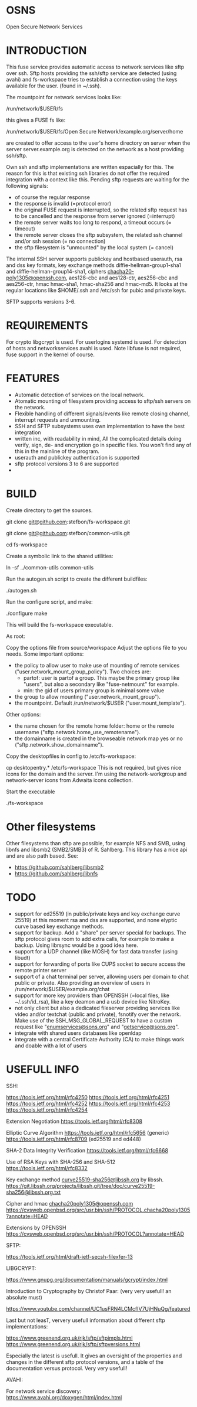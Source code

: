 # OSNS
Open Secure Network Services

INTRODUCTION
============

This fuse service provides automatic access to network services like sftp over ssh.
Sftp hosts providing the ssh/sftp service are detected (using avahi) and
fs-workspace tries to establish a connection using the keys available for the user.
(found in ~/.ssh).

The mountpoint for network services looks like:

/run/network/$USER/fs

this gives a FUSE fs like:

/run/network/$USER/fs/Open Secure Network/example.org/server/home

are created to offer access to the user's home directory on server when
the server server.example.org is detected on the network as a host providing ssh/sftp.

Own ssh and sftp implementations are written espacially for this. The reason for this is that
existing ssh libraries do not offer the required integration with a context like this. Pending sftp requests
are waiting for the following signals:

- of course the regular response
- the response is invalid (=protocol error)
- the original FUSE request is interrupted, so the related sftp request has to be cancelled and the response from server ignored (=interrupt)
- the remote server waits too long to respond, a timeout occurs (= timeout)
- the remote server closes the sftp subsystem, the related ssh channel and/or ssh session (= no connection)
- the sftp filesystem is "unmounted" by the local system (= cancel)

The internal SSH server supports publickey and hostbased userauth, rsa and dss key formats,
key exchange methods diffie-hellman-group1-sha1 and diffie-hellman-group14-sha1,
ciphers chacha20-poly1305@openssh.com, aes128-cbc and aes128-ctr, aes256-cbc and aes256-ctr,
hmac hmac-sha1, hmac-sha256 and hmac-md5. It looks at the regular locations like $HOME/.ssh and /etc/ssh for pubic and private keys.

SFTP supports versions 3-6.


REQUIREMENTS
============

For crypto libgcrypt is used.
For userlogins systemd is used.
For detection of hosts and networkservices avahi is used.
Note libfuse is not required, fuse support in the kernel of course.


FEATURES
========

- Automatic detection of services on the local network.
- Atomatic mounting of filesystem providing access to sftp/ssh servers on the network.
- Flexible handling of different signals/events like remote closing channel, interrupt requests and unmounting.
- SSH and SFTP subsystems uses own implementation to have the best integration
- written inc, with readability in mind, All the complicated details doing verify, sign, de- and encryption go in specific files.
You won't find any of this in the mainline of the program.
- userauth and publickey authentication is supported
- sftp protocol versions 3 to 6 are supported
- 

BUILD
=====

Create directory to get the sources.

git clone git@github.com:stefbon/fs-workspace.git

git clone git@github.com:stefbon/common-utils.git

cd fs-workspace

Create a symbolic link to the shared utilities:

ln -sf ../common-utils common-utils

Run the autogen.sh script to create the different buildfiles:

./autogen.sh

Run the configure script, and make:

./configure
make

This will build the fs-workspace executable.

As root:

Copy the options file from source/workspace
Adjust the options file to you needs. Some important options:
- the policy to allow user to make use of mounting of remote services ("user.network_mount_group_policy").
  Two choices are:
    - partof: user is partof a group. This maybe the primary group like "users", but also a secondary like "fuse-netmount" for example.
    - min: the gid of users primary group is minimal some value
- the group to allow mounting ("user.network_mount_group").
- the mountpoint. Default /run/network/$USER ("user.mount_template").

Other options:
- the name chosen for the remote home folder: home or the remote username ("sftp.network.home_use_remotename").
- the domainname is created in the browseable network map yes or no ("sftp.network.show_domainname").

Copy the desktopfiles in config to /etc/fs-workspace:

cp desktopentry.* /etc/fs-workspace
This is not required, but gives nice icons for the domain and the server.
I'm using the network-workgroup and network-server icons from Adwaita icons collection.

Start the executable

./fs-workspace


Other filesystems
=================

Other filesystems than sftp are possible, for example NFS and SMB, using libnfs and libsmb2 (SMB2/SMB3) of R. Sahlberg. This library has a nice api
and are also path based.
See:
- https://github.com/sahlberg/libsmb2
- https://github.com/sahlberg/libnfs


TODO
====

- support for ed25519 (in public/private keys and key exchange curve 25519)
at this moment rsa and dss are supported, and none elyptic curve based key exchange methods.
- support for backup. Add a "share" per server special for backups. The sftp protocol gives room to add extra calls, for example to
make a backup. Using librsync would be a good idea here.
- support for a UDP channel (like MOSH) for fast data transfer (using libudt)
- support for forwarding of ports like CUPS socket to secure access the remote printer server
- support of a chat terminal per server, allowing users per domain to chat public or private. Also providing an overview of users in
/run/network/$USER/example.org/chat
- support for more key providers than OPENSSH (=local files, like ~/.ssh/id_rsa), like a key deamon and a usb device like NitroKey.
- not only client but also a dedicated fileserver providing services like video and/or textchat (public and private), fsnotify over the network. Make use of the
SSH_MSG_GLOBAL_REQUEST to have a custom request like "enumservices@sons.org" and "getservice@sons.org".
- integrate with shared users databases like openldap
- integrate with a central Certificate Authority (CA) to make things work and doable with a lot of users


USEFULL INFO
============

SSH:

https://tools.ietf.org/html/rfc4250
https://tools.ietf.org/html/rfc4251
https://tools.ietf.org/html/rfc4252
https://tools.ietf.org/html/rfc4253
https://tools.ietf.org/html/rfc4254

Extension Negotiation
https://tools.ietf.org/html/rfc8308

Elliptic Curve Algorithm
https://tools.ietf.org/html/rfc5656 (generic)
https://tools.ietf.org/html/rfc8709 (ed25519 and ed448)

SHA-2 Data Integrity Verification
https://tools.ietf.org/html/rfc6668

Use of RSA Keys with SHA-256 and SHA-512
https://tools.ietf.org/html/rfc8332

Key exchange method curve25519-sha256@libssh.org by libssh.
https://git.libssh.org/projects/libssh.git/tree/doc/curve25519-sha256@libssh.org.txt

Cipher and hmac chacha20poly1305@openssh.com
https://cvsweb.openbsd.org/src/usr.bin/ssh/PROTOCOL.chacha20poly1305?annotate=HEAD

Extensions by OPENSSH
https://cvsweb.openbsd.org/src/usr.bin/ssh/PROTOCOL?annotate=HEAD

SFTP:

https://tools.ietf.org/html/draft-ietf-secsh-filexfer-13

LIBGCRYPT:

https://www.gnupg.org/documentation/manuals/gcrypt/index.html

Introduction to Cryptography by Christof Paar:
(very very usefull! an absolute must)

https://www.youtube.com/channel/UC1usFRN4LCMcfIV7UjHNuQg/featured

Last but not leasT, ververy usefull information about different sftp implementations:

https://www.greenend.org.uk/rjk/sftp/sftpimpls.html
https://www.greenend.org.uk/rjk/sftp/sftpversions.html

Especially the latest is usefull. It gives an oversight of the properties and changes in the different sftp protocol versions,
and a table of the documentation versus protocol. Very very usefull!

AVAHI:

For network service discovery:
https://www.avahi.org/doxygen/html/index.html

